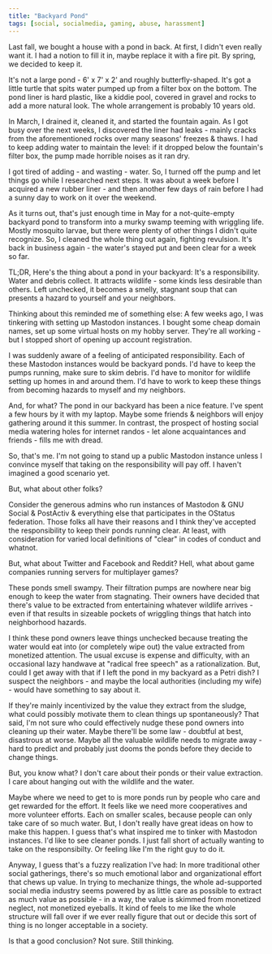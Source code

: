 ```yaml
---
title: "Backyard Pond"
tags: [social, socialmedia, gaming, abuse, harassment]
---
```


Last fall, we bought a house with a pond in back. At first, I didn't even really want it. I had a notion to fill it in, maybe replace it with a fire pit. By spring, we decided to keep it.

It's not a large pond - 6' x 7' x 2' and roughly butterfly-shaped. It's got a little turtle that spits water pumped up from a filter box on the bottom. The pond liner is hard plastic, like a kiddie pool, covered in gravel and rocks to add a more natural look. The whole arrangement is probably 10 years old.

In March, I drained it, cleaned it, and started the fountain again. As I got busy over the next weeks, I discovered the liner had leaks - mainly cracks from the aforementioned rocks over many seasons' freezes & thaws. I had to keep adding water to maintain the level: if it dropped below the fountain's filter box, the pump made horrible noises as it ran dry.

I got tired of adding - and wasting - water. So, I turned off the pump and let things go while I researched next steps. It was about a week before I acquired a new rubber liner - and then another few days of rain before I had a sunny day to work on it over the weekend.

As it turns out, that's just enough time in May for a not-quite-empty backyard pond to transform into a murky swamp teeming with wriggling life. Mostly mosquito larvae, but there were plenty of other things I didn't quite recognize. So, I cleaned the whole thing out again, fighting revulsion. It's back in business again - the water's stayed put and been clear for a week so far.

TL;DR, Here's the thing about a pond in your backyard: It's a responsibility. Water and debris collect. It attracts wildlife - some kinds less desirable than others. Left unchecked, it becomes a smelly, stagnant soup that can presents a hazard to yourself and your neighbors.

Thinking about this reminded me of something else: A few weeks ago, I was tinkering with setting up Mastodon instances. I bought some cheap domain names, set up some virtual hosts on my hobby server. They're all working - but I stopped short of opening up account registration. 

I was suddenly aware of a feeling of anticipated responsibility. Each of these Mastodon instances would be backyard ponds. I'd have to keep the pumps running, make sure to skim debris. I'd have to monitor for wildlife setting up homes in and around them. I'd have to work to keep these things from becoming hazards to myself and my neighbors.

And, for what? The pond in our backyard has been a nice feature. I've spent a few hours by it with my laptop. Maybe some friends & neighbors will enjoy gathering around it this summer. In contrast, the prospect of hosting social media watering holes for internet randos - let alone acquaintances and friends - fills me with dread.

So, that's me. I'm not going to stand up a public Mastodon instance unless I convince myself that taking on the responsibility will pay off. I haven't imagined a good scenario yet.

But, what about other folks? 

Consider the generous admins who run instances of Mastodon & GNU Social & PostActiv & everything else that participates in the OStatus federation. Those folks all have their reasons and I think they've accepted the responsibility to keep their ponds running clear. At least, with consideration for varied local definitions of "clear" in codes of conduct and whatnot.
  
But, what about Twitter and Facebook and Reddit? Hell, what about game companies running servers for multiplayer games?

These ponds smell swampy. Their filtration pumps are nowhere near big enough to keep the water from stagnating. Their owners have decided that there's value to be extracted from entertaining whatever wildlife arrives - even if that results in sizeable pockets of wriggling things that hatch into neighborhood hazards. 

I think these pond owners leave things unchecked because treating the water would eat into (or completely wipe out) the value extracted from monetized attention. The usual excuse is expense and difficulty, with an occasional lazy handwave at "radical free speech" as a rationalization. But, could I get away with that if I left the pond in my backyard as a Petri dish? I suspect the neighbors - and maybe the local authorities (including my wife) - would have something to say about it.

If they're mainly incentivized by the value they extract from the sludge, what could possibly motivate them to clean things up spontaneously? That said, I'm not sure who could effectively nudge these pond owners into cleaning up their water. Maybe there'll be some law - doubtful at best, disastrous at worse. Maybe all the valuable wildlife needs to migrate away - hard to predict and probably just dooms the ponds before they decide to change things.

But, you know what? I don't care about their ponds or their value extraction. I care about hanging out with the wildlife and the water.

Maybe where we need to get to is more ponds run by people who care and get rewarded for the effort. It feels like we need more cooperatives and more volunteer efforts. Each on smaller scales, because people can only take care of so much water. But, I don't really have great ideas on how to make this happen. I guess that's what inspired me to tinker with Mastodon instances. I'd like to see cleaner ponds. I just fall short of actually wanting to take on the responsibilty. Or feeling like I'm the right guy to do it.

Anyway, I guess that's a fuzzy realization I've had: In more traditional other social gatherings, there's so much emotional labor and organizational effort that chews up value. In trying to mechanize things, the whole ad-supported social media industry seems powered by as little care as possible to extract as much value as possible - in a way, the value is skimmed from monetized neglect, not monetized eyeballs. It kind of feels to me like the whole structure will fall over if we ever really figure that out or decide this sort of thing is no longer acceptable in a society.

Is that a good conclusion? Not sure. Still thinking.
